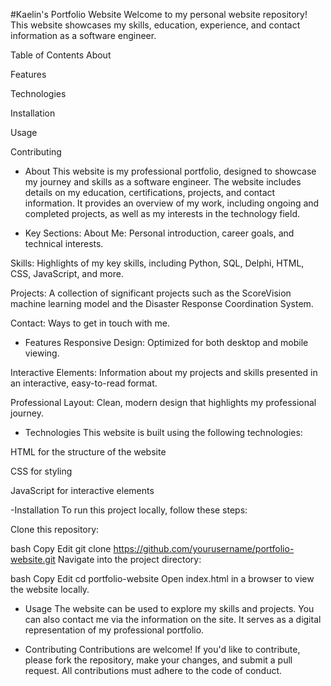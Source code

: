 #Kaelin's Portfolio Website
Welcome to my personal website repository! This website showcases my skills, education, experience, and contact information as a software engineer.

Table of Contents
About

Features

Technologies

Installation

Usage

Contributing

- About
This website is my professional portfolio, designed to showcase my journey and skills as a software engineer. The website includes details on my education, certifications, projects, and contact information. It provides an overview of my work, including ongoing and completed projects, as well as my interests in the technology field.

- Key Sections:
About Me: Personal introduction, career goals, and technical interests.

Skills: Highlights of my key skills, including Python, SQL, Delphi, HTML, CSS, JavaScript, and more.

Projects: A collection of significant projects such as the ScoreVision machine learning model and the Disaster Response Coordination System.

Contact: Ways to get in touch with me.

- Features
Responsive Design: Optimized for both desktop and mobile viewing.

Interactive Elements: Information about my projects and skills presented in an interactive, easy-to-read format.

Professional Layout: Clean, modern design that highlights my professional journey.

- Technologies
This website is built using the following technologies:

HTML for the structure of the website

CSS for styling

JavaScript for interactive elements


-Installation
To run this project locally, follow these steps:

Clone this repository:

bash
Copy
Edit
git clone https://github.com/yourusername/portfolio-website.git
Navigate into the project directory:

bash
Copy
Edit
cd portfolio-website
Open index.html in a browser to view the website locally.

- Usage
The website can be used to explore my skills and projects. You can also contact me via the information on the site. It serves as a digital representation of my professional portfolio.

- Contributing
Contributions are welcome! If you'd like to contribute, please fork the repository, make your changes, and submit a pull request. All contributions must adhere to the code of conduct.
